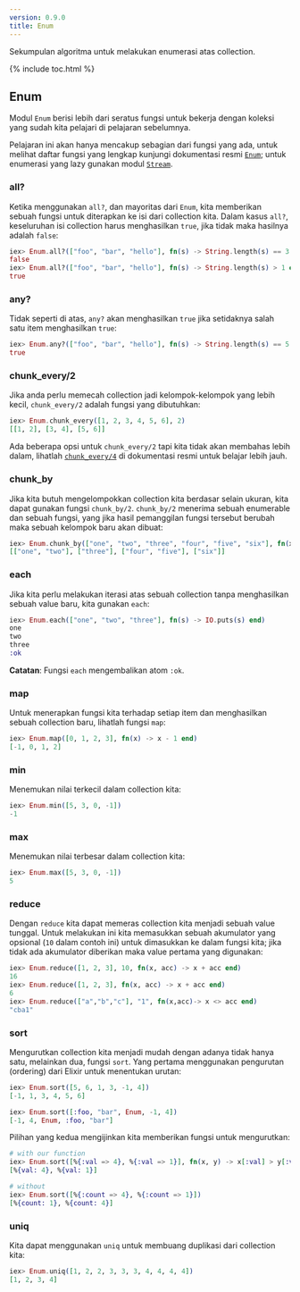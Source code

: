 ```yaml
---
version: 0.9.0
title: Enum
---
```


Sekumpulan algoritma untuk melakukan enumerasi atas collection.

{% include toc.html %}

## Enum

Modul `Enum` berisi lebih dari seratus fungsi untuk bekerja dengan koleksi yang sudah kita pelajari di pelajaran sebelumnya.

Pelajaran ini akan hanya mencakup sebagian dari fungsi yang ada, untuk melihat daftar fungsi yang lengkap kunjungi dokumentasi resmi [`Enum`](https://hexdocs.pm/elixir/Enum.html); untuk enumerasi yang lazy gunakan modul [`Stream`](https://hexdocs.pm/elixir/Stream.html).


### all?

Ketika menggunakan `all?`, dan mayoritas dari `Enum`, kita memberikan sebuah fungsi untuk diterapkan ke isi dari collection kita. Dalam kasus `all?`, keseluruhan isi collection harus menghasilkan `true`, jika tidak maka hasilnya adalah `false`:

```elixir
iex> Enum.all?(["foo", "bar", "hello"], fn(s) -> String.length(s) == 3 end)
false
iex> Enum.all?(["foo", "bar", "hello"], fn(s) -> String.length(s) > 1 end)
true
```

### any?

Tidak seperti di atas, `any?` akan menghasilkan `true` jika setidaknya salah satu item menghasilkan `true`:

```elixir
iex> Enum.any?(["foo", "bar", "hello"], fn(s) -> String.length(s) == 5 end)
true
```

### chunk_every/2

Jika anda perlu memecah collection jadi kelompok-kelompok yang lebih kecil, `chunk_every/2` adalah fungsi yang dibutuhkan:

```elixir
iex> Enum.chunk_every([1, 2, 3, 4, 5, 6], 2)
[[1, 2], [3, 4], [5, 6]]
```

Ada beberapa opsi untuk `chunk_every/2` tapi kita tidak akan membahas lebih dalam, lihatlah [`chunk_every/4`](https://hexdocs.pm/elixir/Enum.html#chunk_every/4) di dokumentasi resmi untuk belajar lebih jauh.

### chunk_by

Jika kita butuh mengelompokkan collection kita berdasar selain ukuran, kita dapat gunakan fungsi `chunk_by/2`. `chunk_by/2` menerima sebuah enumerable dan sebuah fungsi, yang jika hasil pemanggilan fungsi tersebut berubah maka sebuah kelompok baru akan dibuat:

```elixir
iex> Enum.chunk_by(["one", "two", "three", "four", "five", "six"], fn(x) -> String.length(x) end)
[["one", "two"], ["three"], ["four", "five"], ["six"]]
```

### each

Jika kita perlu melakukan iterasi atas sebuah collection tanpa menghasilkan sebuah value baru, kita gunakan `each`:

```elixir
iex> Enum.each(["one", "two", "three"], fn(s) -> IO.puts(s) end)
one
two
three
:ok
```

__Catatan__: Fungsi `each` mengembalikan atom `:ok`.

### map

Untuk menerapkan fungsi kita terhadap setiap item dan menghasilkan sebuah collection baru, lihatlah fungsi `map`:

```elixir
iex> Enum.map([0, 1, 2, 3], fn(x) -> x - 1 end)
[-1, 0, 1, 2]
```

### min

Menemukan nilai terkecil dalam collection kita:

```elixir
iex> Enum.min([5, 3, 0, -1])
-1
```

### max

Menemukan nilai terbesar dalam collection kita:

```elixir
iex> Enum.max([5, 3, 0, -1])
5
```

### reduce

Dengan `reduce` kita dapat memeras collection kita menjadi sebuah value tunggal. Untuk melakukan ini kita memasukkan sebuah akumulator yang opsional (`10` dalam contoh ini) untuk dimasukkan ke dalam fungsi kita; jika tidak ada akumulator diberikan maka value pertama yang digunakan:

```elixir
iex> Enum.reduce([1, 2, 3], 10, fn(x, acc) -> x + acc end)
16
iex> Enum.reduce([1, 2, 3], fn(x, acc) -> x + acc end)
6
iex> Enum.reduce(["a","b","c"], "1", fn(x,acc)-> x <> acc end)
"cba1"
```

### sort

Mengurutkan collection kita menjadi mudah dengan adanya tidak hanya satu, melainkan dua, fungsi `sort`. Yang pertama menggunakan pengurutan (ordering) dari Elixir untuk menentukan urutan:

```elixir
iex> Enum.sort([5, 6, 1, 3, -1, 4])
[-1, 1, 3, 4, 5, 6]

iex> Enum.sort([:foo, "bar", Enum, -1, 4])
[-1, 4, Enum, :foo, "bar"]
```

Pilihan yang kedua mengijinkan kita memberikan fungsi untuk mengurutkan:

```elixir
# with our function
iex> Enum.sort([%{:val => 4}, %{:val => 1}], fn(x, y) -> x[:val] > y[:val] end)
[%{val: 4}, %{val: 1}]

# without
iex> Enum.sort([%{:count => 4}, %{:count => 1}])
[%{count: 1}, %{count: 4}]
```

### uniq

Kita dapat menggunakan `uniq` untuk membuang duplikasi dari collection kita:

```elixir
iex> Enum.uniq([1, 2, 2, 3, 3, 3, 4, 4, 4, 4])
[1, 2, 3, 4]
```
